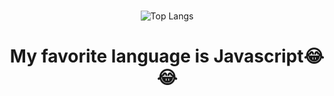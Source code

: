 ### 
<div align=center>
 
<!-- <img src="https://img.shields.io/badge/React-61DAFB?style=for-the-badge&logo=React&logoColor=white"> -->

![Top Langs](https://github-readme-stats.vercel.app/api/top-langs/?username=wkdtjdud&layout=Demo&theme=cobalt)
<!-- ![mazandi profile](http://mazandi.herokuapp.com/api?handle={handle}&theme=dark) -->
<!-- ![Anurag's GitHub stats](https://github-readme-stats.vercel.app/api?username=wkdtjdud&show_icons=true&theme=cobalt) -->
 
 

 <h1>My favorite language is Javascript😂😂</h1>
